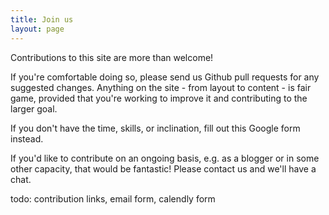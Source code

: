 ```yaml
---
title: Join us
layout: page
---
```


Contributions to this site are more than welcome!

If you're comfortable doing so, please send us Github pull requests for any suggested changes. Anything on the site - from layout to content - is fair game, provided that you're working to improve it and contributing to the larger goal.

If you don't have the time, skills, or inclination, fill out this Google form instead.

If you'd like to contribute on an ongoing basis, e.g. as a blogger or in some other capacity, that would be fantastic! Please contact us and we'll have a chat.

todo: contribution links, email form, calendly form